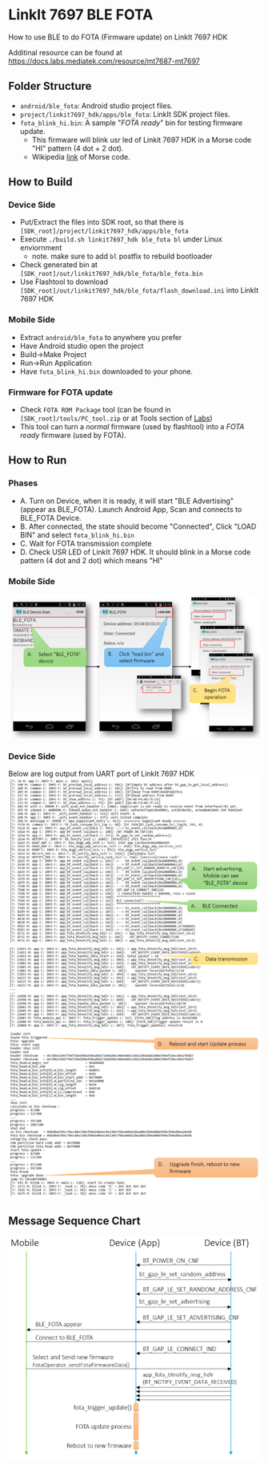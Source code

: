 # LinkIt 7697 BLE FOTA
How to use BLE to do FOTA (Firmware update) on LinkIt 7697 HDK

Additinal resource can be found at https://docs.labs.mediatek.com/resource/mt7687-mt7697

## Folder Structure

* `android/ble_fota`: Android studio project files.
* `project/linkit7697_hdk/apps/ble_fota`: LinkIt SDK project files.
* `fota_blink_hi.bin`: A sample "_FOTA ready_" bin for testing firmware update. 
  * This firmware will blink usr led of Linkit 7697 HDK in a Morse code "HI" pattern (4 dot + 2 dot). 
  * Wikipedia [link](https://en.wikipedia.org/wiki/Morse_code) of Morse code.

## How to Build

### Device Side

* Put/Extract the files into SDK root, so that there is `[SDK_root]/project/linkit7697_hdk/apps/ble_fota`
* Execute `./build.sh linkit7697_hdk ble_fota bl` under Linux enviornment
  * note. make sure to add `bl` postfix to rebuild bootloader
* Check generated bin at `[SDK_root]/out/linkit7697_hdk/ble_fota/ble_fota.bin`
* Use Flashtool to download `[SDK_root]/out/linkit7697_hdk/ble_fota/flash_download.ini` into LinkIt 7697 HDK

### Mobile Side

* Extract `android/ble_fota` to anywhere you prefer
* Have Android studio open the project
* Build->Make Project
* Run->Run Application
* Have `fota_blink_hi.bin` downloaded to your phone.

### Firmware for FOTA update

* Check `FOTA ROM Package` tool (can be found in `[SDK_root]/tools/PC_tool.zip` or at Tools section of [Labs](https://docs.labs.mediatek.com/resource/mt7687-mt7697/en/downloads))
* This tool can turn a _normal_ firmware (used by flashtool) into a _FOTA ready_ firmware (used by FOTA).

## How to Run

### Phases

* A. Turn on Device, when it is ready, it will start "BLE Advertising" (appear as BLE_FOTA). Launch Android App, Scan and connects to BLE_FOTA Device.
* B. After connected, the state should become "Connected", Click "LOAD BIN" and select `fota_blink_hi.bin`
* C. Wait for FOTA transmission complete
* D. Check USR LED of LinkIt 7697 HDK. It should blink in a Morse code pattern (4 dot and 2 dot) which means "HI"

### Mobile Side

![Mobile](/images/mobile.png)

### Device Side

Below are log output from UART port of LinkIt 7697 HDK
![Device_1](/images/device_1.png)
![Device_2](/images/device_2.png)
![Device_3](/images/device_3.png)

## Message Sequence Chart

![MSC](/images/msc.png)


